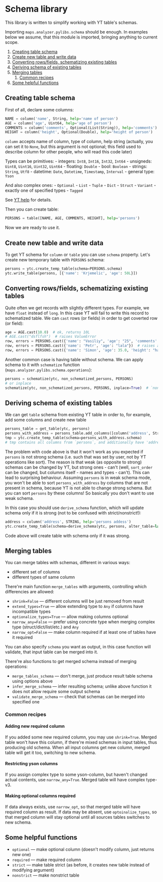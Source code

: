 # Schema library

This library is written to simplify working with YT table's schemas.

Importing `maps.analyzer.pylibs.schema` should be enough. In examples below we assume, that this module is imported, bringing anything to current scope.

1. [Creating table schema](#creating-table-schema)
1. [Create new table and write data](#create-new-table-and-write-data)
1. [Converting rows/fields, schematizing existing tables](#converting-rowsfields-schematizing-existing-tables)
1. [Deriving schema of existing tables](#deriving-schema-of-existing-tables)
1. [Merging tables](#merging-tables)
    1. [Common recipes](#common-recipes)
1. [Some helpful functions](#some-helpful-functions)

## Creating table schema

First of all, declare some columns:
```python
NAME = column('name', String, help='name of person')
AGE = column('age', Uint64, help='age of person')
COMMENTS = column('comments', Optional(List(String)), help='comments')
HEIGHT = column('height', Optional(Double), help='height of person')
```

`column` accepts name of column, type of column, help string (actually, you can set it to `None`, but this argument is not optional; this field used to describe column for other people, who will read this code later)

Types can be primitives:
    - integers: `Int8`, `Int16`, `Int32`, `Int64`
    - unsigneds: `Uint8`, `Uint16`, `Uint32`, `Uint64`
    - floating: `Double`
    - bool: `Boolean`
    - strings: `String`, `Utf8`
    - datetime: `Date`, `Datetime`, `Timestamp`, `Interval`
    - general type: `Yson`

And also complex ones:
    - `Optional`
    - `List`
    - `Tuple`
    - `Dict`
    - `Struct`
    - `Variant` - exactly one of specified types
    - `Tagged`

See [YT help](https://yt.yandex-team.ru/docs/description/storage/data_types) for details.

Then you can create table:
```python
PERSONS = table([NAME, AGE, COMMENTS, HEIGHT], help='persons')
```

Now we are ready to use it.

## Create new table and write data

To get YT schema for `column` or `table` you can use `schema` property.
Let's create new temporary table with `PERSONS` schema:
```python
persons = ytc.create_temp_table(schema=PERSONS.schema)
ytc.write_table(persons, [{'name': 'Krjemelic', 'age': 50L}])
```

## Converting rows/fields, schematizing existing tables

Quite often we get records with slightly different types. For example, we have `float` instead of `long`. In this case YT will fail to write this record to schematized table. We can `cast` rows (or fields) in order to get coverted row (or field):
```python
age = AGE.cast(10.0)  # ok, returns 10L
# AGE.cast("dsflfsh")  # raises ValueError
row, errors = PERSONS.cast({'name': "Vasiliy", 'age': "25", 'comments': None})  # ok, updates "25" to 25L, `errors` is `{}`
row, errors = PERSONS.cast({'name': 'Petr', 'age': "lala"})  # raises as long as `age` is required, but can't be converted
row, errors = PERSONS.cast({'name': 'Simon', 'age': 35.0, 'height': "haha"})  # ok, updates 35.0 to 35L and also returns errors: `{'height': <cast error message>}`
```

Another common case is having table without schema. We can apply schema to it with `schematize` function (`maps.analyzer.pylibs.schema.operations`):
```python
persons = schematize(ytc, non_schematized_persons, PERSONS)
# or inplace
schematize(ytc, non_schematized_persons, PERSONS, inplace=True)  # `non_schematized_persons` now with schema
```

## Deriving schema of existing tables

We can get `table` schema from existing YT table in order to, for example, add some columns and create new table
```python
persons_table = get_table(ytc, persons)
persons_with_address = persons_table.add_columns([column('address', String, help='persons addess')])
tmp = ytc.create_temp_table(schema=persons_with_address.schema)
# tmp contains all columns from `persons`, and additionally have 'address' column
```

The problem with code above is that it won't work as you expected if `persons` is not strong schema (i.e. such that was set by user, not by YT operations like sort). The reason is that weak (as opposite to strong) schemas can be changed by YT, but strong ones - can't (well, `sort_order` can be changed, but columns itself - names and types - can't). This can lead to surprising behaviour.
Assuming `persons` is in weak schema mode, you won't be able to sort `persons_with_address` by columns that are not present in schema, because YT is not able to change strong schema. But you can sort `persons` by these columns!
So basically you don't want to use weak schema.

In this case you should use `derive_schema` function, which will update schema only if it is strong (not to be confused with strict/nonstrict!):
```python
address = column('address', STRING, help='persons addess')
ytc.create_temp_table(schema=derive_schema(ytc, persons, alter_table=lambda t: t.add_columns([address])))
```

Code above will create table with schema only if it was strong.

## Merging tables

You can merge tables with schemas, different in various ways:
- different set of columns
- different types of same column

There're main function `merge_tables` with arguments, controlling which differencies are allowed:
* `shrink=False` — different columns will be just removed from result
* `extend_types=True` — allow extending type to `Any` if columns have incompatible types
* `optionalize_types=True` — allow making columns optional
* `narrow_any=False` — prefer using concrete type when merging complex type (struct/dict/list/etc.) and `Any`
* `narrow_opt=False` — make column required if at least one of tables have it required

You can also specify `schema` you want as output, in this case function will validate, that input table can be merged into it.

There're also functions to get merged schema instead of merging operations:
* `merge_tables_schema` — don't merge, just produce result table schema using options above
* `infer_merge_schema` — infer resulting schema; unlike above function it does not allow require some output schema
* `validate_merge_schema` — check that schemas can be merged into specified one

### Common recipes

#### Adding new required column

If you added some new required column, you may use `shrink=True`.
Merged table won't have this column, if there're mixed schemas in input tables, thus producing old schema. When all input columns get new column, merged table will get it too, switching to new schema.

#### Restricting yson columns

If you assign complex type to some yson-column, but haven't changed actual contents, use `narrow_any=True`. Merged table will have complex type-v3.

#### Making optional columns required

If data always exists, use `narrow_opt`, so that merged table will have required column as result.
If data may be absent, use `optoinalize_types`, so that merged column will stay optional until all sources tables switches to new schema.

## Some helpful functions

* `optional` — make optional column (doesn't modify column, just returns new one)
* `required` — make required column
* `strict` — make table strict (as before, it creates new table instead of modifying argument)
* `nonstrict` — make nonstrict table
